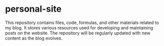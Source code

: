 # personal-site
This repository contains files, code, formulas, and other materials related to my blog. It stores various resources used for developing and maintaining posts on the website. The repository will be regularly updated with new content as the blog evolves.
